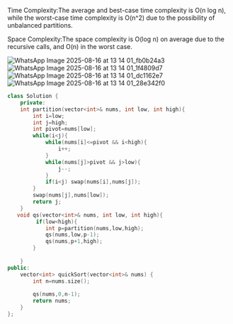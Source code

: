 Time Complexity:The average and best-case time complexity is O(n log n), while the worst-case time complexity is O(n^2) due to the possibility of unbalanced partitions.

Space Complexity:The space complexity is O(log n) on average due to the recursive calls, and O(n) in the worst case.

![WhatsApp Image 2025-08-16 at 13 14 01_fb0b24a3](https://github.com/user-attachments/assets/cd6482b5-61ec-42bc-9af0-b4b9b5bf77e2)
![WhatsApp Image 2025-08-16 at 13 14 01_1f4809d7](https://github.com/user-attachments/assets/6ddc6e26-c956-469b-bd76-a1b1d687d744)
![WhatsApp Image 2025-08-16 at 13 14 01_dc1162e7](https://github.com/user-attachments/assets/f0ea9d42-33cc-4830-a3c4-0fe6bc21fc12)
![WhatsApp Image 2025-08-16 at 13 14 01_28e342f0](https://github.com/user-attachments/assets/57ce7d6b-6ff7-42ec-b82b-427a25dd2b35)

```cpp
class Solution {
    private:
    int partition(vector<int>& nums, int low, int high){
        int i=low;
        int j=high;
        int pivot=nums[low];
        while(i<j){
            while(nums[i]<=pivot && i<high){
                i++;
            }
            while(nums[j]>pivot && j>low){
                j--;
            }
            if(i<j) swap(nums[i],nums[j]);
        }
        swap(nums[j],nums[low]);
        return j;
    }
   void qs(vector<int>& nums, int low, int high){
         if(low<high){
            int p=partition(nums,low,high);
            qs(nums,low,p-1);
            qs(nums,p+1,high);
        }
       
    }
public:
    vector<int> quickSort(vector<int>& nums) {
        int n=nums.size();
        
        qs(nums,0,n-1);
        return nums;
    }
};
